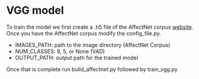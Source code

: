 # VGG model

To train the model we first create a .h5 file of the AffectNet corpus [website](http://mohammadmahoor.com/affectnet/). Once you have the AffectNet corpus modify the config_file.py. 

* IMAGES_PATH: path to the image directory (AffectNet Corpus)
* NUM_CLASSES: 8, 5, or None (VAD)
* OUTPUT_PATH: output path for the trained model


Once that is complete run build_affectnet.py followed by train_vgg.py

